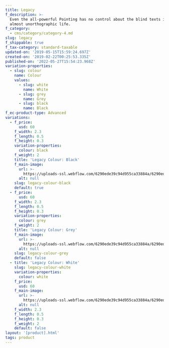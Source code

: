 ```yaml
---
title: Legacy
f_description: >-
  Even the all-powerful Pointing has no control about the blind texts it is an
  almost unorthographic life.
f_category:
  - cms/category/category-4.md
slug: legacy
f_shippable: true
f_tax-category: standard-taxable
updated-on: '2019-05-15T15:59:24.697Z'
created-on: '2019-02-22T00:25:53.335Z'
published-on: '2022-05-27T15:54:23.968Z'
variation-properties:
  - slug: colour
    name: Colour
    values:
      - slug: white
        name: White
      - slug: grey
        name: Grey
      - slug: black
        name: Black
f_ec-product-type: Advanced
variations:
  - f_price:
      usd: 60
    f_width: 2.3
    f_length: 0.5
    f_height: 0.3
    variation-properties:
      colour: black
    f_weight: 2
    title: 'Legacy Colour: Black'
    f_main-image:
      url: >-
        https://uploads-ssl.webflow.com/6290ede39c94d955ca33884a/6290ede39c94d9110d3388c9_store-item-1.jpg
      alt: null
    slug: legacy-colour-black
    default: true
  - f_price:
      usd: 60
    f_width: 2.3
    f_length: 0.5
    f_height: 0.3
    variation-properties:
      colour: grey
    f_weight: 2
    title: 'Legacy Colour: Grey'
    f_main-image:
      url: >-
        https://uploads-ssl.webflow.com/6290ede39c94d955ca33884a/6290ede39c94d9110d3388c9_store-item-1.jpg
      alt: null
    slug: legacy-colour-grey
    default: false
  - title: 'Legacy Colour: White'
    slug: legacy-colour-white
    variation-properties:
      colour: white
    f_price:
      usd: 60
    f_main-image:
      url: >-
        https://uploads-ssl.webflow.com/6290ede39c94d955ca33884a/6290ede39c94d9110d3388c9_store-item-1.jpg
      alt: null
    f_width: 2.3
    f_length: 0.5
    f_height: 0.3
    f_weight: 2
    default: false
layout: '[product].html'
tags: product
---
```



